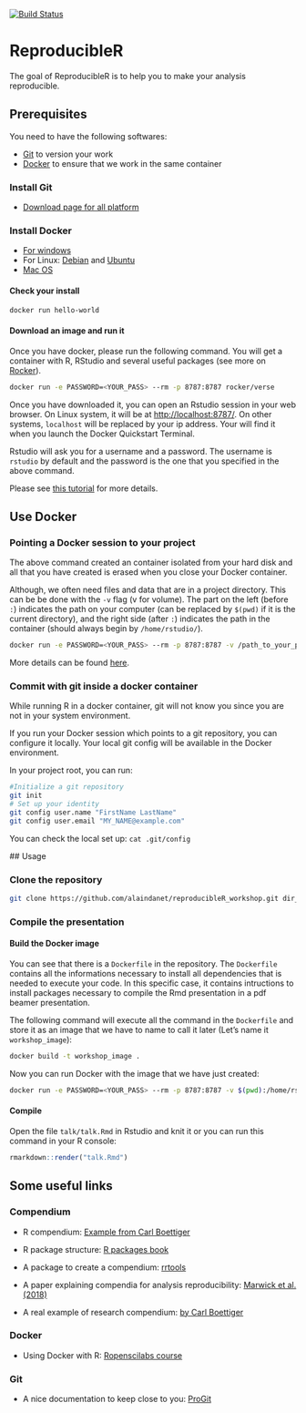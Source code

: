 <!-- README.md is generated from README.Rmd. Please edit that file -->
[![Build
Status](https://travis-ci.com/alaindanet/reproducibleR_workshop.svg?branch=master)](https://travis-ci.com/alaindanet/reproducibleR_workshop)

ReproducibleR
=============

The goal of ReproducibleR is to help you to make your analysis
reproducible.

Prerequisites
-------------

You need to have the following softwares:

-   [Git](https://git-scm.com/downloads) to version your work
-   [Docker](https://docs.docker.com/install/) to ensure that we work in
    the same container

### Install Git

-   [Download page for all platform](https://git-scm.com/downloads)

### Install Docker

-   [For windows](https://docs.docker.com/docker-for-windows/install/)
-   For Linux:
    [Debian](https://docs.docker.com/install/linux/docker-ce/debian/)
    and
    [Ubuntu](https://docs.docker.com/install/linux/docker-ce/ubuntu/)
-   [Mac OS](https://docs.docker.com/docker-for-mac/install/)

#### Check your install

``` bash
docker run hello-world
```

#### Download an image and run it

Once you have docker, please run the following command. You will get a
container with R, RStudio and several useful packages (see more on
[Rocker](https://github.com/rocker-org/rocker)).

``` bash
docker run -e PASSWORD=<YOUR_PASS> --rm -p 8787:8787 rocker/verse
```

Once you have downloaded it, you can open an Rstudio session in your web
browser. On Linux system, it will be at <http://localhost:8787/>. On
other systems, `localhost` will be replaced by your ip address. Your
will find it when you launch the Docker Quickstart Terminal.

Rstudio will ask you for a username and a password. The username is
`rstudio` by default and the password is the one that you specified in
the above command.

Please see [this
tutorial](http://ropenscilabs.github.io/r-docker-tutorial/02-Launching-Docker.html)
for more details.

Use Docker
----------

### Pointing a Docker session to your project

The above command created an container isolated from your hard disk and
all that you have created is erased when you close your Docker
container.

Although, we often need files and data that are in a project directory.
This can be be done with the `-v` flag (v for volume). The part on the
left (before `:`) indicates the path on your computer (can be replaced
by `$(pwd)` if it is the current directory), and the right side (after
`:`) indicates the path in the container (should always begin by
`/home/rstudio/`).

``` bash
docker run -e PASSWORD=<YOUR_PASS> --rm -p 8787:8787 -v /path_to_your_project/project_directory:/home/rstudio/project_directory rocker/verse
```

More details can be found
[here](https://ropenscilabs.github.io/r-docker-tutorial/02-Launching-Docker.html).

### Commit with git inside a docker container

While running R in a docker container, git will not know you since you
are not in your system environment.

If you run your Docker session which points to a git repository, you can
configure it locally. Your local git config will be available in the
Docker environment.

In your project root, you can run:

``` bash
#Initialize a git repository
git init
# Set up your identity
git config user.name "FirstName LastName"
git config user.email "MY_NAME@example.com"
```

You can check the local set up: `cat .git/config`

\#\# Usage

### Clone the repository

``` bash
git clone https://github.com/alaindanet/reproducibleR_workshop.git dir_name
```

### Compile the presentation

#### Build the Docker image

You can see that there is a `Dockerfile` in the repository. The
`Dockerfile` contains all the informations necessary to install all
dependencies that is needed to execute your code. In this specific case,
it contains intructions to install packages necessary to compile the Rmd
presentation in a pdf beamer presentation.

The following command will execute all the command in the `Dockerfile`
and store it as an image that we have to name to call it later (Let’s
name it `workshop_image`):

``` bash
docker build -t workshop_image .
```

Now you can run Docker with the image that we have just created:

``` bash
docker run -e PASSWORD=<YOUR_PASS> --rm -p 8787:8787 -v $(pwd):/home/rstudio/project workshop_image:latest
```

#### Compile

Open the file `talk/talk.Rmd` in Rstudio and knit it or you can run this
command in your R console:

``` r
rmarkdown::render("talk.Rmd")
```

Some useful links
-----------------

### Compendium

-   R compendium: [Example from Carl
    Boettiger](https://github.com/cboettig/template)

-   R package structure: [R packages book](http://r-pkgs.had.co.nz/)

-   A package to create a compendium:
    [rrtools](https://github.com/benmarwick/rrtools)

-   A paper explaining compendia for analysis reproducibility: [Marwick
    et al. (2018)](https://sci-hub.tw/10.1080/00031305.2017.1375986)

-   A real example of research compendium: [by Carl
    Boettiger](https://github.com/cboettig/nonparametric-bayes)

### Docker

-   Using Docker with R: [Ropenscilabs
    course](http://ropenscilabs.github.io/r-docker-tutorial/)

### Git

-   A nice documentation to keep close to you:
    [ProGit](https://git-scm.com/book/en/v2)
